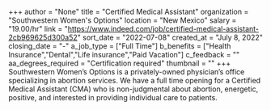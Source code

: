 +++
author = "None"
title = "Certified Medical Assistant"
organization = "Southwestern Women's Options"
location = "New Mexico"
salary = "19.00/hr"
link = "https://www.indeed.com/job/certified-medical-assistant-2cb969625d300a52"
sort_date = "2022-07-08"
created_at = "July 8, 2022"
closing_date = "-"
a_job_type = ["Full Time"]
b_benefits = ["Health Insurance","Dental","Life insurance","Paid Vacation"]
c_feedback = ""
aa_degrees_required = "Certification required"
thumbnail = ""
+++
Southwestern Women’s Options is a privately-owned physician’s office specializing in abortion services. We have a full time opening for a Certified Medical Assistant (CMA) who is non-judgmental about abortion, energetic, positive, and interested in providing individual care to patients. 
